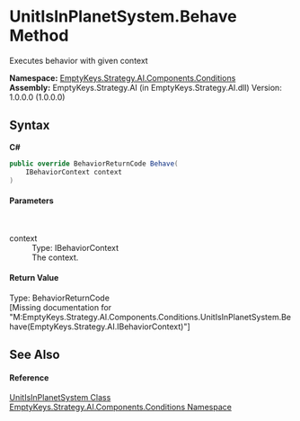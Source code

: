 # UnitIsInPlanetSystem.Behave Method 
 

Executes behavior with given context

**Namespace:**&nbsp;<a href="N_EmptyKeys_Strategy_AI_Components_Conditions">EmptyKeys.Strategy.AI.Components.Conditions</a><br />**Assembly:**&nbsp;EmptyKeys.Strategy.AI (in EmptyKeys.Strategy.AI.dll) Version: 1.0.0.0 (1.0.0.0)

## Syntax

**C#**<br />
``` C#
public override BehaviorReturnCode Behave(
	IBehaviorContext context
)
```


#### Parameters
&nbsp;<dl><dt>context</dt><dd>Type: IBehaviorContext<br />The context.</dd></dl>

#### Return Value
Type: BehaviorReturnCode<br />\[Missing <returns> documentation for "M:EmptyKeys.Strategy.AI.Components.Conditions.UnitIsInPlanetSystem.Behave(EmptyKeys.Strategy.AI.IBehaviorContext)"\]

## See Also


#### Reference
<a href="T_EmptyKeys_Strategy_AI_Components_Conditions_UnitIsInPlanetSystem">UnitIsInPlanetSystem Class</a><br /><a href="N_EmptyKeys_Strategy_AI_Components_Conditions">EmptyKeys.Strategy.AI.Components.Conditions Namespace</a><br />